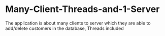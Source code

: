 # Many-Client-Threads-and-1-Server
The application is about many clients to server which they are able to add/delete customers in the database, Threads included
